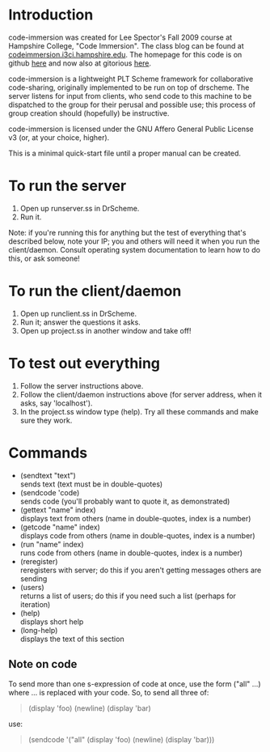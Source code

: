 Introduction
============

code-immersion was created for Lee Spector's Fall 2009 course at Hampshire College, "Code Immersion". The class blog can be found at [codeimmersion.i3ci.hampshire.edu](http://codeimmersion.i3ci.hampshire.edu/). The homepage for this code is on github [here](http://github.com/ianmcorvidae/code-immersion) and now also at gitorious [here](http://gitorious.org/code-immersion/code-immersion).

code-immersion is a lightweight PLT Scheme framework for collaborative code-sharing, originally implemented to be run on top of drscheme. The server listens for input from clients, who send code to this machine to be dispatched to the group for their perusal and possible use; this process of group creation should (hopefully) be instructive. 

code-immersion is licensed under the GNU Affero General Public License v3 (or, at your choice, higher).

This is a minimal quick-start file until a proper manual can be created.

To run the server
=================

1. Open up runserver.ss in DrScheme.
2. Run it.

Note: if you're running this for anything but the test of everything that's described below, note your IP; you and others will need it when you run the client/daemon. Consult operating system documentation to learn how to do this, or ask someone!

To run the client/daemon
========================

1. Open up runclient.ss in DrScheme.
2. Run it; answer the questions it asks.
3. Open up project.ss in another window and take off!

To test out everything
======================

1. Follow the server instructions above.
2. Follow the client/daemon instructions above (for server address, when it asks, say 'localhost').
3. In the project.ss window type (help). Try all these commands and make sure they work.

Commands
========

+ (sendtext "text")  
   sends text (text must be in double-quotes)
+ (sendcode 'code)  
   sends code (you'll probably want to quote it, as demonstrated)
+ (gettext "name" index)  
   displays text from others (name in double-quotes, index is a number)
+ (getcode "name" index)  
   displays code from others (name in double-quotes, index is a number)
+ (run "name" index)  
   runs code from others (name in double-quotes, index is a number)
+ (reregister)  
   reregisters with server; do this if you aren't getting messages others are sending
+ (users)  
   returns a list of users; do this if you need such a list (perhaps for iteration)
+ (help)  
   displays short help
+ (long-help)  
   displays the text of this section

Note on code
------------

To send more than one s-expression of code at once, use the form ("all" ...) where ... is replaced with your code. So, to send all three of:
>(display 'foo)
>(newline)
>(display 'bar)  

use:
>(sendcode '("all" (display 'foo) (newline) (display 'bar)))
